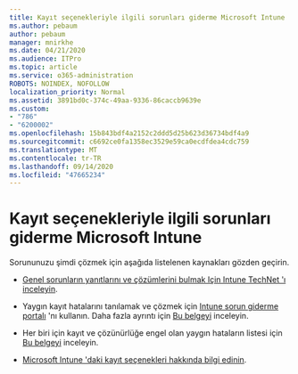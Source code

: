 ```yaml
---
title: Kayıt seçenekleriyle ilgili sorunları giderme Microsoft Intune
ms.author: pebaum
author: pebaum
manager: mnirkhe
ms.date: 04/21/2020
ms.audience: ITPro
ms.topic: article
ms.service: o365-administration
ROBOTS: NOINDEX, NOFOLLOW
localization_priority: Normal
ms.assetid: 3891bd0c-374c-49aa-9336-86caccb9639e
ms.custom:
- "786"
- "6200002"
ms.openlocfilehash: 15b843bdf4a2152c2ddd5d25b623d36734bdf4a9
ms.sourcegitcommit: c6692ce0fa1358ec3529e59ca0ecdfdea4cdc759
ms.translationtype: MT
ms.contentlocale: tr-TR
ms.lasthandoff: 09/14/2020
ms.locfileid: "47665234"
---
```

# <a name="troubleshoot-issues-with-enrollment-options-microsoft-intune"></a>Kayıt seçenekleriyle ilgili sorunları giderme Microsoft Intune

Sorununuzu şimdi çözmek için aşağıda listelenen kaynakları gözden geçirin.
  
- [Genel sorunların yanıtlarını ve çözümlerini bulmak Için Intune TechNet 'ı inceleyin](https://social.technet.microsoft.com/Forums/home?category=microsoftintune&amp;filter=alltypes&amp;sort=lastpostdesc).

- Yaygın kayıt hatalarını tanılamak ve çözmek için [Intune sorun giderme portalı](https://aka.ms/intunetroubleshooting) 'nı kullanın. Daha fazla ayrıntı için [Bu belgeyi](https://docs.microsoft.com/intune/help-desk-operators) inceleyin.

- Her biri için kayıt ve çözünürlüğe engel olan yaygın hataların listesi için [Bu belgeyi](https://docs.microsoft.com/intune-classic/Troubleshoot/troubleshoot-device-enrollment-in-intune) inceleyin.

- [Microsoft Intune 'daki kayıt seçenekleri hakkında bilgi edinin](https://docs.microsoft.com/intune/enrollment-options).
